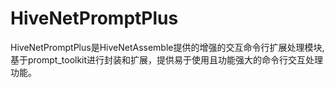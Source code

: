 # HiveNetPromptPlus

HiveNetPromptPlus是HiveNetAssemble提供的增强的交互命令行扩展处理模块, 基于prompt_toolkit进行封装和扩展，提供易于使用且功能强大的命令行交互处理功能。
